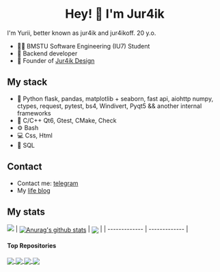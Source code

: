 <h1 align="center">
   Hey! 👋 I'm Jur4ik
</h1>

I'm Yurii, better known as jur4ik and jur4ikoff. 20 y.o.


- 👨‍🎓 BMSTU Software Engineering (IU7) Student
- 💛 Backend developer
- 💼 Founder of [Jur4ik Design](https://vk.com/jur4ikdzn)  


## My stack
- 🐍 Python flask, pandas, matplotlib + seaborn, fast api, aiohttp numpy, ctypes, request, pytest, bs4, Windivert, Pyqt5 && another internal frameworks
- 💾 C/C++ Qt6, Gtest, CMake, Check
- ⚙️ Bash
- 💻 Css, Html
- 💽 SQL

## Contact
- Contact me: [telegram](https://t.me/jur4ikoff)
- My [life blog](https://t.me/jur4ikdzn)

## My stats
![](http://github-profile-summary-cards.vercel.app/api/cards/profile-details?username=jur4ikoff&theme=midnight-purple)
| <a href="https://github.com/anuraghazra/github-readme-stats"><img align="center" src="https://github-readme-stats.vercel.app/api?username=jur4ikoff&show_icons=true&include_all_commits=true&theme=midnight-purple&hide_border=true" alt="Anurag's github stats" /></a> | <a href="https://github.com/anuraghazra/github-readme-stats"><img align="center" src="https://github-readme-stats.vercel.app/api/top-langs/?username=jur4ikoff&layout=compact&theme=midnight-purple&hide_border=true" /></a> |
| ------------- | ------------- |

#### Top Repositories


<a href="https://github.com/anuraghazra/github-readme-stats">
  <img align="center" src="https://github-readme-stats.vercel.app/api/pin/?username=jur4ikoff&repo=Semantic_Similarity_Of_Two_Texts&theme=midnight-purple" />
</a>
<a href="https://github.com/anuraghazra/github-readme-stats">
  <img align="center" src="https://github-readme-stats.vercel.app/api/pin/?username=jur4ikoff&repo=BMSTU_PYTHON&theme=midnight-purple" />
</a>
<a href="https://github.com/anuraghazra/github-readme-stats">
  <img align="center" src="https://github-readme-stats.vercel.app/api/pin/?username=jur4ikoff&repo=Sort_time_experiment&theme=midnight-purple" />
</a>
<a href="https://github.com/anuraghazra/github-readme-stats">
  <img align="center" src="https://github-readme-stats.vercel.app/api/pin/?username=jur4ikoff&repo=Avito_Parser&theme=midnight-purple" />
</a>

